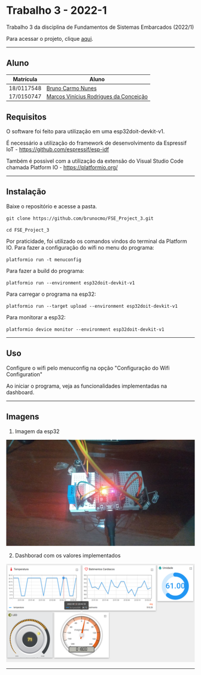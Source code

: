 # Trabalho 3 - 2022-1

Trabalho 3 da disciplina de Fundamentos de Sistemas Embarcados (2022/1)

Para acessar o projeto, clique [aqui](https://gitlab.com/fse_fga/trabalhos-2022_1/trabalho-3-2022-1).

***

## Aluno
|Matrícula | Aluno |
| -- | -- |
| 18/0117548  |  [Bruno Carmo Nunes](https://github.com/brunocmo) |
| 17/0150747  |  [Marcos Vinícius Rodrigues da Conceição](https://github.com/marcos-mv ) |

## Requisitos

O software foi feito para utilização em uma esp32doit-devkit-v1.

É necessário a utilização do framework de desenvolvimento da Espressif IoT - https://github.com/espressif/esp-idf

Também é possivel com a utilização da extensão do Visual Studio Code chamada Platform IO - https://platformio.org/

***
## Instalação 
Baixe o repositório e acesse a pasta.

`git clone https://github.com/brunocmo/FSE_Project_3.git`

`cd FSE_Project_3`

Por praticidade, foi utilizado os comandos vindos do terminal da Platform IO.
Para fazer a configuração do wifi no menu do programa:

`platformio run -t menuconfig`

Para fazer a build do programa:

`platformio run --environment esp32doit-devkit-v1`

Para carregar o programa na esp32:

`platformio run --target upload --environment esp32doit-devkit-v1`

Para monitorar a esp32:

`platformio device monitor --environment esp32doit-devkit-v1`

***
## Uso

Configure o wifi pelo menuconfig na opção "Configuração do Wifi Configuration"

Ao iniciar o programa, veja as funcionalidades implementadas na dashboard.

***
## Imagens

1. Imagem da esp32

![esp32](/doc/esp32.jpeg)


2. Dashborad com os valores implementados

![Controle1](/doc/thinkboard.png)

***
